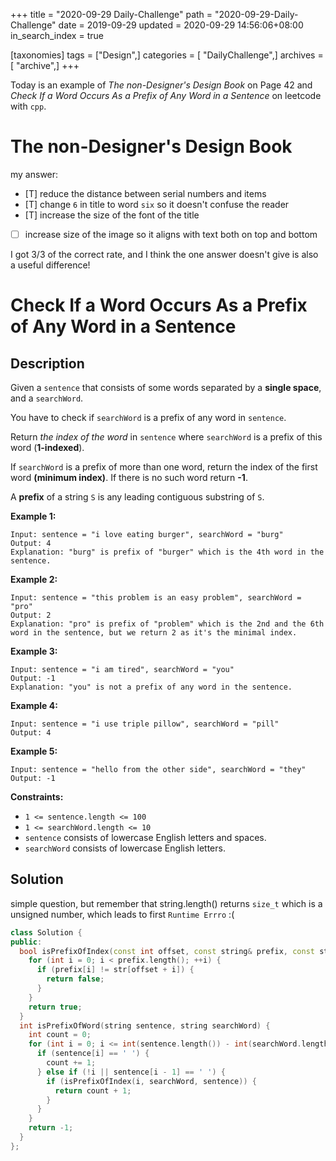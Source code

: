 +++
title = "2020-09-29 Daily-Challenge"
path = "2020-09-29-Daily-Challenge"
date = 2019-09-29
updated = 2020-09-29 14:56:06+08:00
in_search_index = true

[taxonomies]
tags = ["Design",]
categories = [ "DailyChallenge",]
archives = [ "archive",]
+++

Today is an example of *The non-Designer's Design Book* on Page 42 and *Check If a Word Occurs As a Prefix of Any Word in a Sentence* on leetcode with `cpp`.

<!-- more -->

# The non-Designer's Design Book

my answer:
  - [T] reduce the distance between serial numbers and items
  - [T] change `6` in title to word `six` so it doesn't confuse the reader
  - [T] increase the size of the font of the title
  - [ ] increase size of the image so it aligns with text both on top and bottom

I got 3/3 of the correct rate, and I think the one answer doesn't give is also a useful difference!

# Check If a Word Occurs As a Prefix of Any Word in a Sentence

## Description

Given a `sentence` that consists of some words separated by a **single space**, and a `searchWord`.

You have to check if `searchWord` is a prefix of any word in `sentence`.

Return *the index of the word* in `sentence` where `searchWord` is a prefix of this word (**1-indexed**).

If `searchWord` is a prefix of more than one word, return the index of the first word **(minimum index)**. If there is no such word return **-1**.

A **prefix** of a string `S` is any leading contiguous substring of `S`.

**Example 1:**

```
Input: sentence = "i love eating burger", searchWord = "burg"
Output: 4
Explanation: "burg" is prefix of "burger" which is the 4th word in the sentence.
```

**Example 2:**

```
Input: sentence = "this problem is an easy problem", searchWord = "pro"
Output: 2
Explanation: "pro" is prefix of "problem" which is the 2nd and the 6th word in the sentence, but we return 2 as it's the minimal index.
```

**Example 3:**

```
Input: sentence = "i am tired", searchWord = "you"
Output: -1
Explanation: "you" is not a prefix of any word in the sentence.
```

**Example 4:**

```
Input: sentence = "i use triple pillow", searchWord = "pill"
Output: 4
```

**Example 5:**

```
Input: sentence = "hello from the other side", searchWord = "they"
Output: -1
```

**Constraints:**

- `1 <= sentence.length <= 100`
- `1 <= searchWord.length <= 10`
- `sentence` consists of lowercase English letters and spaces.
- `searchWord` consists of lowercase English letters.

## Solution

simple question, but remember that string.length() returns `size_t` which is a unsigned number, which leads to first `Runtime Errro` :(

``` cpp
class Solution {
public:
  bool isPrefixOfIndex(const int offset, const string& prefix, const string& str) {
    for (int i = 0; i < prefix.length(); ++i) {
      if (prefix[i] != str[offset + i]) {
        return false;
      }
    }
    return true;
  }
  int isPrefixOfWord(string sentence, string searchWord) {
    int count = 0;
    for (int i = 0; i <= int(sentence.length()) - int(searchWord.length()); ++i) {
      if (sentence[i] == ' ') {
        count += 1;
      } else if (!i || sentence[i - 1] == ' ') {
        if (isPrefixOfIndex(i, searchWord, sentence)) {
          return count + 1;
        }
      }
    }
    return -1;
  }
};
```